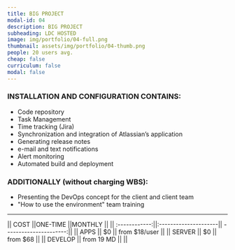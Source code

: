 ```yaml
---
title: BIG PROJECT 
modal-id: 04
description: BIG PROJECT 
subheading: LDC HOSTED
image: img/portfolio/04-full.png
thumbnail: assets/img/portfolio/04-thumb.png
people: 20 users avg. 
cheap: false
curriculum: false
modal: false
---
```


### INSTALLATION AND CONFIGURATION CONTAINS:

* Code repository 
* Task Management
* Time tracking (Jira)
* Synchronization and integration of Atlassian’s application
* Generating release notes
* e-mail and text notifications 
* Alert monitoring 
* Automated build and deployment

### ADDITIONALLY (without charging WBS): 

- Presenting the DevOps concept for the client and client team
- "How to use the environment" team training

-------------------------------------------------------------------

|| COST          ||ONE-TIME              ||MONTHLY                 ||
|| :------------:||:---------------------|| ----------------------:||
|| APPS          ||     $0               || from $18/user          ||
|| SERVER        || 	 $0              || from $68               ||
|| DEVELOP       ||   from 19 MD         ||                        ||

